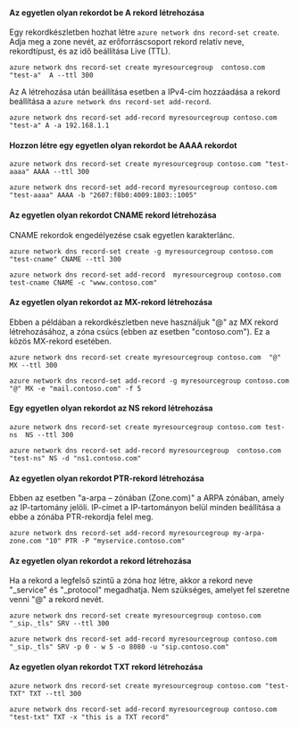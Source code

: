 #### <a name="create-an-a-record-set-with-single-record"></a>Az egyetlen olyan rekordot be A rekord létrehozása

Egy rekordkészletben hozhat létre `azure network dns record-set create`. Adja meg a zone nevét, az erőforráscsoport rekord relatív neve, rekordtípust, és az idő beállítása Live (TTL).

    azure network dns record-set create myresourcegroup  contoso.com "test-a"  A --ttl 300

Az A létrehozása után beállítása esetben a IPv4-cím hozzáadása a rekord beállítása a `azure network dns record-set add-record`.

    azure network dns record-set add-record myresourcegroup contoso.com "test-a" A -a 192.168.1.1

#### <a name="create-an-aaaa-record-set-with-a-single-record"></a>Hozzon létre egy egyetlen olyan rekordot be AAAA rekordot

    azure network dns record-set create myresourcegroup contoso.com "test-aaaa" AAAA --ttl 300

    azure network dns record-set add-record myresourcegroup contoso.com "test-aaaa" AAAA -b "2607:f8b0:4009:1803::1005"

#### <a name="create-a-cname-record-set-with-a-single-record"></a>Az egyetlen olyan rekordot CNAME rekord létrehozása

CNAME rekordok engedélyezése csak egyetlen karakterlánc.


    azure network dns record-set create -g myresourcegroup contoso.com  "test-cname" CNAME --ttl 300

    azure network dns record-set add-record  myresourcegroup contoso.com  test-cname CNAME -c "www.contoso.com"


#### <a name="create-an-mx-record-set-with-a-single-record"></a>Az egyetlen olyan rekordot az MX-rekord létrehozása

Ebben a példában a rekordkészletben neve használjuk "@" az MX rekord létrehozásához, a zóna csúcs (ebben az esetben "contoso.com"). Ez a közös MX-rekord esetében.

    azure network dns record-set create myresourcegroup contoso.com  "@"  MX --ttl 300

    azure network dns record-set add-record -g myresourcegroup contoso.com  "@" MX -e "mail.contoso.com" -f 5


#### <a name="create-an-ns-record-set-with-a-single-record"></a>Egy egyetlen olyan rekordot az NS rekord létrehozása

    azure network dns record-set create myresourcegroup contoso.com test-ns  NS --ttl 300

    azure network dns record-set add-record myresourcegroup  contoso.com  "test-ns" NS -d "ns1.contoso.com"

#### <a name="create-a-ptr-record-set-with-a-single-record"></a>Az egyetlen olyan rekordot PTR-rekord létrehozása  
Ebben az esetben "a-arpa – zónában (Zone.com)" a ARPA zónában, amely az IP-tartomány jelöli.  IP-címet a IP-tartományon belül minden beállítása a ebbe a zónába PTR-rekordja felel meg.    

    azure network dns record-set add-record myresourcegroup my-arpa-zone.com "10" PTR -P "myservice.contoso.com"   

#### <a name="create-an-srv-record-set-with-a-single-record"></a>Az egyetlen olyan rekordot a rekord létrehozása

Ha a rekord a legfelső szintű a zóna hoz létre, akkor a rekord neve "_service" és "_protocol" megadhatja. Nem szükséges, amelyet fel szeretne venni "@" a rekord nevét.


    azure network dns record-set create myresourcegroup contoso.com "_sip._tls" SRV --ttl 300

    azure network dns record-set add-record myresourcegroup contoso.com  "_sip._tls" SRV -p 0 - w 5 -o 8080 -u "sip.contoso.com"

#### <a name="create-a-txt-record-set-with-single-record"></a>Az egyetlen olyan rekordot TXT rekord létrehozása

    azure network dns record-set create myresourcegroup contoso.com "test-TXT" TXT --ttl 300

    azure network dns record-set add-record myresourcegroup contoso.com "test-txt" TXT -x "this is a TXT record"
